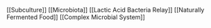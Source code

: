[[Subculture]]
[[Microbiota]]
[[Lactic Acid Bacteria Relay]]
[[Naturally Fermented Food]]
[[Complex Microbial System]]
